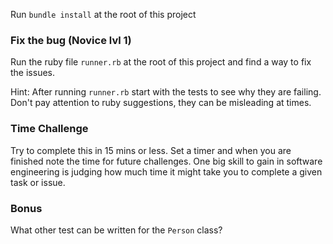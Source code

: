 Run `bundle install` at the root of this project

### Fix the bug (Novice lvl 1)

Run the ruby file `runner.rb` at the root of this project and find a way to fix the issues.

Hint: After running `runner.rb` start with the tests to see why they are failing. Don't pay attention to ruby suggestions, they can be misleading at times.

### Time Challenge
Try to complete this in 15 mins or less. Set a timer and when you are finished note the time for future challenges. One big skill to gain in software engineering is judging how much time it might take you to complete a given task or issue.

### Bonus
What other test can be written for the `Person` class?
